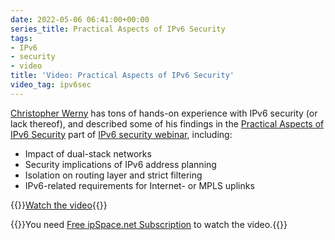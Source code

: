 ```yaml
---
date: 2022-05-06 06:41:00+00:00
series_title: Practical Aspects of IPv6 Security
tags:
- IPv6
- security
- video
title: 'Video: Practical Aspects of IPv6 Security'
video_tag: ipv6sec
---
```

[Christopher Werny](https://www.ipspace.net/Author:Christopher_Werny) has tons of hands-on experience with IPv6 security (or lack thereof), and described some of his findings in the [Practical Aspects of IPv6 Security](https://my.ipspace.net/bin/get/IPv6Sec/E3%20-%20Practical%20Aspects.mp4?doccode=IPv6Sec&start=89) part of [IPv6 security webinar](https://www.ipspace.net/IPv6_security), including:

* Impact of dual-stack networks
* Security implications of IPv6 address planning
* Isolation on routing layer and strict filtering
* IPv6-related requirements for Internet- or MPLS uplinks

{{<jump>}}[Watch the video](https://my.ipspace.net/bin/get/IPv6Sec/E3%20-%20Practical%20Aspects.mp4?doccode=IPv6Sec){{</jump>}}

{{<note info >}}You need [Free ipSpace.net Subscription](https://www.ipspace.net/Subscription/Free) to watch the video.{{</note>}}
